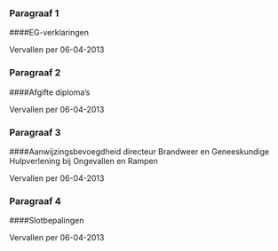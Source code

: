 <meta http-equiv='Content-Type' content='text/html; charset=utf-8' />

### Paragraaf  1  

####EG-verklaringen

Vervallen per 06-04-2013 

### Paragraaf  2  

####Afgifte diploma’s

Vervallen per 06-04-2013 

### Paragraaf  3  

####Aanwijzingsbevoegdheid directeur Brandweer en Geneeskundige Hulpverlening bij Ongevallen en Rampen

Vervallen per 06-04-2013 

### Paragraaf  4  

####Slotbepalingen

Vervallen per 06-04-2013 

